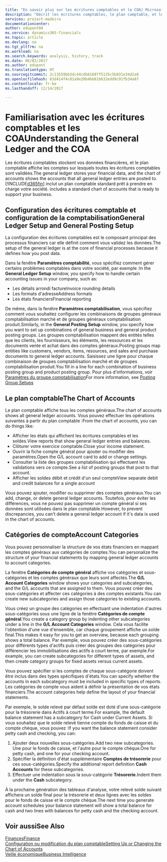 ```yaml
---
title: "En savoir plus sur les écritures comptables et le COA| Microsoft Docs"
description: "Décrit les écritures comptables, le plan comptable, et les catégories de compte."
services: project-madeira
documentationcenter: 
author: edupont04
ms.service: dynamics365-financials
ms.topic: article
ms.devlang: na
ms.tgt_pltfrm: na
ms.workload: na
ms.search.keywords: analysis, history, track
ms.date: 06/02/2017
ms.author: edupont
ms.translationtype: HT
ms.sourcegitcommit: 2c13559bb3dc44cdb61697f5135c5b931e34d2a8
ms.openlocfilehash: 63d414f4c81a9e20b4bb81b632edd9c91fb34a87
ms.contentlocale: fr-be
ms.lasthandoff: 12/14/2017

---
```

# <a name="understanding-the-general-ledger-and-the-coa"></a><span data-ttu-id="3774d-103">Familiarisation avec les écritures comptables et les COA</span><span class="sxs-lookup"><span data-stu-id="3774d-103">Understanding the General Ledger and the COA</span></span>
<span data-ttu-id="3774d-104">Les écritures comptables stockent vos données financières, et le plan comptable affiche les comptes sur lesquels toutes les écritures comptables sont validées.</span><span class="sxs-lookup"><span data-stu-id="3774d-104">The general ledger stores your financial data, and the chart of accounts shows the accounts that all general ledger entries are posted to.</span></span> [!INCLUDE[d365fin](includes/d365fin_md.md)]<span data-ttu-id="3774d-105"> inclut un plan comptable standard prêt à prendre en charge votre société.</span><span class="sxs-lookup"><span data-stu-id="3774d-105"> includes a standard chart of accounts that is ready to support your business.</span></span>

## <a name="general-ledger-setup-and-general-posting-setup"></a><span data-ttu-id="3774d-106">Configuration des écritures comptable et configuration de la comptabilisation</span><span class="sxs-lookup"><span data-stu-id="3774d-106">General Ledger Setup and General Posting Setup</span></span>
<span data-ttu-id="3774d-107">La configuration des écritures comptables est le composant principal des processus financiers car elle définit comment vous validez les données.</span><span class="sxs-lookup"><span data-stu-id="3774d-107">The setup of the general ledger is at the core of financial processes because it defines how you post data.</span></span>  

<span data-ttu-id="3774d-108">Dans la fenêtre **Paramètres comptabilité**, vous spécifiez comment gérer certains problèmes comptables dans votre société, par exemple :</span><span class="sxs-lookup"><span data-stu-id="3774d-108">In the **General Ledger Setup** window, you specify how to handle certain accounting issues in your company, such as:</span></span>  

* <span data-ttu-id="3774d-109">Les détails arrondi facture</span><span class="sxs-lookup"><span data-stu-id="3774d-109">Invoice rounding details</span></span>  
* <span data-ttu-id="3774d-110">Les formats d'adresse</span><span class="sxs-lookup"><span data-stu-id="3774d-110">Address formats</span></span>  
* <span data-ttu-id="3774d-111">Les états financiers</span><span class="sxs-lookup"><span data-stu-id="3774d-111">Financial reporting</span></span>  

<span data-ttu-id="3774d-112">De même, dans la fenêtre **Paramètres comptabilisation**, vous spécifiez comment vous souhaitez configurer les combinaisons de groupes généraux comptabilisation marché et de groupes généraux comptabilisation produit.</span><span class="sxs-lookup"><span data-stu-id="3774d-112">Similarly, in the **General Posting Setup** window, you specify how you want to set up combinations of general business and general product posting groups.</span></span> <span data-ttu-id="3774d-113">Les groupes comptabilisation mappent des entités telles que les clients, les fournisseurs, les éléments, les ressources et les documents vente et achat dans des comptes généraux.</span><span class="sxs-lookup"><span data-stu-id="3774d-113">Posting groups map entities like customers, vendors, items, resources, and sales and purchase documents to general ledger accounts.</span></span> <span data-ttu-id="3774d-114">Saisissez une ligne pour chaque combinaison de groupes comptabilisation marché et de groupes comptabilisation produit.</span><span class="sxs-lookup"><span data-stu-id="3774d-114">You fill in a line for each combination of business posting group and product posting group.</span></span> <span data-ttu-id="3774d-115">Pour plus d'informations, voir [Paramètres du groupe comptabilisation](finance-posting-groups.md)</span><span class="sxs-lookup"><span data-stu-id="3774d-115">For more information, see [Posting Group Setups](finance-posting-groups.md)</span></span>  

## <a name="the-chart-of-accounts"></a><span data-ttu-id="3774d-116">Le plan comptable</span><span class="sxs-lookup"><span data-stu-id="3774d-116">The Chart of Accounts</span></span>
<span data-ttu-id="3774d-117">Le plan comptable affiche tous les comptes généraux.</span><span class="sxs-lookup"><span data-stu-id="3774d-117">The chart of accounts shows all general ledger accounts.</span></span> <span data-ttu-id="3774d-118">Vous pouvez effectuer les opérations suivantes à partir du plan comptable :</span><span class="sxs-lookup"><span data-stu-id="3774d-118">From the chart of accounts, you can do things like:</span></span>  

* <span data-ttu-id="3774d-119">Afficher les états qui affichent les écritures comptables et les soldes.</span><span class="sxs-lookup"><span data-stu-id="3774d-119">View reports that show general ledger entries and balances.</span></span>  
* <span data-ttu-id="3774d-120">Clôturer votre exercice comptable.</span><span class="sxs-lookup"><span data-stu-id="3774d-120">Close your income statement.</span></span>  
* <span data-ttu-id="3774d-121">Ouvrir la fiche compte général pour ajouter ou modifier des paramètres.</span><span class="sxs-lookup"><span data-stu-id="3774d-121">Open the G/L account card to add or change settings.</span></span>  
* <span data-ttu-id="3774d-122">Consulter la liste des groupes comptabilisation qui effectuent les validations vers ce compte.</span><span class="sxs-lookup"><span data-stu-id="3774d-122">See a list of posting groups that post to that account.</span></span>
* <span data-ttu-id="3774d-123">Afficher les soldes débit et crédit d'un seul compte</span><span class="sxs-lookup"><span data-stu-id="3774d-123">View separate debit and credit balances for a single account</span></span>  

<span data-ttu-id="3774d-124">Vous pouvez ajouter, modifier ou supprimer des comptes généraux.</span><span class="sxs-lookup"><span data-stu-id="3774d-124">You can add, change, or delete general ledger accounts.</span></span> <span data-ttu-id="3774d-125">Toutefois, pour éviter les différences, vous ne pouvez pas supprimer un compte général si ses données sont utilisées dans le plan comptable.</span><span class="sxs-lookup"><span data-stu-id="3774d-125">However, to prevent discrepancies, you can't delete a general ledger account if it's data is used in the chart of accounts.</span></span>  

## <a name="account-categories"></a><span data-ttu-id="3774d-126">Catégories de compte</span><span class="sxs-lookup"><span data-stu-id="3774d-126">Account Categories</span></span>
<span data-ttu-id="3774d-127">Vous pouvez personnaliser la structure de vos états financiers en mappant les comptes généraux aux catégories de comptes.</span><span class="sxs-lookup"><span data-stu-id="3774d-127">You can personalize the structure of your financial statements by mapping general ledger accounts to account categories.</span></span>  

<span data-ttu-id="3774d-128">La fenêtre **Catégories de compte général** affiche vos catégories et sous-catégories et les comptes généraux que leurs sont affectés.</span><span class="sxs-lookup"><span data-stu-id="3774d-128">The **G/L Account Categories** window shows your categories and subcategories, and the G/L accounts that are assigned to them.</span></span> <span data-ttu-id="3774d-129">Vous pouvez créer des sous-catégories et affecter ces catégories à des comptes existants.</span><span class="sxs-lookup"><span data-stu-id="3774d-129">You can create new subcategories and assign those categories to existing accounts.</span></span>  

<span data-ttu-id="3774d-130">Vous créez un groupe des catégories en effectuant une indentation d'autres sous-catégories sous une ligne de la fenêtre **Catégories de compte général**.</span><span class="sxs-lookup"><span data-stu-id="3774d-130">You create a category group by indenting other subcategories under a line in the **G/L Account Categories** window.</span></span> <span data-ttu-id="3774d-131">Cela vous facilite l'obtention d'une vue d'ensemble, car chaque groupement affiche un solde final.</span><span class="sxs-lookup"><span data-stu-id="3774d-131">This makes it easy for you to get an overview, because each grouping shows a total balance.</span></span> <span data-ttu-id="3774d-132">Par exemple, vous pouvez créer des sous-catégories pour différents types d'actifs puis créer des groupes des catégories pour différencier les immobilisations des actifs à court terme, par exemple.</span><span class="sxs-lookup"><span data-stu-id="3774d-132">For example, you can create subcategories for different types of assets, and then create category groups for fixed assets versus current assets.</span></span>  

<span data-ttu-id="3774d-133">Vous pouvez spécifier si les comptes de chaque sous-catégorie doivent être inclus dans des types spécifiques d'états.</span><span class="sxs-lookup"><span data-stu-id="3774d-133">You can specify whether the accounts in each subcategory must be included in specific types of reports.</span></span> <span data-ttu-id="3774d-134">Les catégories de compte vous aident à définir la présentation de vos états financiers.</span><span class="sxs-lookup"><span data-stu-id="3774d-134">The account categories help define the layout of your financial statements.</span></span>  

<span data-ttu-id="3774d-135">Par exemple, le solde relevé par défaut solde est doté d'une sous-catégorie pour la trésorerie dans Actifs à court terme.</span><span class="sxs-lookup"><span data-stu-id="3774d-135">For example, the default balance statement has a subcategory for Cash under Current Assets.</span></span> <span data-ttu-id="3774d-136">Si vous souhaitez que le solde relevé tienne compte du fonds de caisse et du compte chèque, vous pouvez :</span><span class="sxs-lookup"><span data-stu-id="3774d-136">If you want the balance statement consider petty cash and checking, you can:</span></span>  

1. <span data-ttu-id="3774d-137">Ajouter deux nouvelles sous-catégories.</span><span class="sxs-lookup"><span data-stu-id="3774d-137">Add two new subcategories.</span></span> <span data-ttu-id="3774d-138">Une pour le fonds de caisse, et l'autre pour le compte chèque.</span><span class="sxs-lookup"><span data-stu-id="3774d-138">One for petty cash, and one for your checking account.</span></span>  
2. <span data-ttu-id="3774d-139">Spécifier la définition d'état supplémentaire **Comptes de trésorerie** pour ces sous-catégories.</span><span class="sxs-lookup"><span data-stu-id="3774d-139">Specify the additional report definition **Cash Accounts** for these subcategories.</span></span>  
3. <span data-ttu-id="3774d-140">Effectuer une indentation sous la sous-catégorie **Trésorerie**.</span><span class="sxs-lookup"><span data-stu-id="3774d-140">Indent them under the **Cash** subcategory.</span></span>  

<span data-ttu-id="3774d-141">À la prochaine génération des tableaux d'analyse, votre relevé solde suivant affichera un solde final pour la trésorerie et deux lignes avec les soldes pour le fonds de caisse et le compte chèque.</span><span class="sxs-lookup"><span data-stu-id="3774d-141">The next time you generate account schedules your balance statement will show a total balance for cash and two lines with balances for petty cash and the checking account.</span></span>  

## <a name="see-also"></a><span data-ttu-id="3774d-142">Voir aussi</span><span class="sxs-lookup"><span data-stu-id="3774d-142">See Also</span></span>
[<span data-ttu-id="3774d-143">Finances</span><span class="sxs-lookup"><span data-stu-id="3774d-143">Finance</span></span>](finance.md)  
[<span data-ttu-id="3774d-144">Configuration ou modification du plan comptable</span><span class="sxs-lookup"><span data-stu-id="3774d-144">Setting Up or Changing the Chart of Accounts</span></span>](finance-setup-chart-accounts.md)  
[<span data-ttu-id="3774d-145">Veille économique</span><span class="sxs-lookup"><span data-stu-id="3774d-145">Business Intelligence</span></span>](bi.md)  

